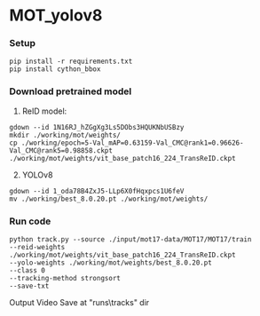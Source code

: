# MOT_yolov8

### Setup
```
pip install -r requirements.txt
pip install cython_bbox
```

### Download pretrained model
1. ReID model:
```
gdown --id 1N16RJ_hZGgXg3Ls5DObs3HQUKNbUSBzy
mkdir ./working/mot/weights/
cp ./working/epoch=5-Val_mAP=0.63159-Val_CMC@rank1=0.96626-Val_CMC@rank5=0.98858.ckpt ./working/mot/weights/vit_base_patch16_224_TransReID.ckpt
```

2. YOLOv8
```
gdown --id 1_oda78B4ZxJ5-LLp6X0fHqxpcs1U6feV
mv ./working/best_8.0.20.pt ./working/mot/weights/
```

### Run code
```
python track.py --source ./input/mot17-data/MOT17/MOT17/train 
--reid-weights ./working/mot/weights/vit_base_patch16_224_TransReID.ckpt
--yolo-weights ./working/mot/weights/best_8.0.20.pt
--class 0 
--tracking-method strongsort 
--save-txt
```

Output Video Save at "runs\tracks" dir
